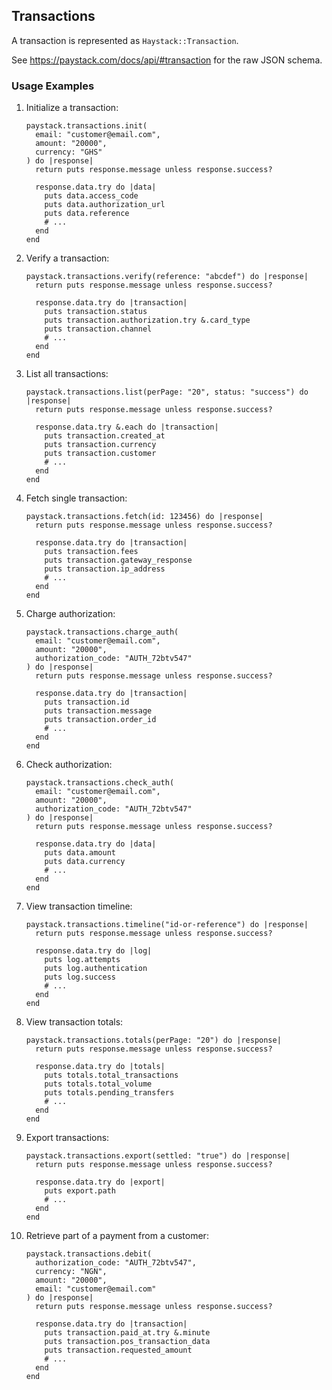 ## Transactions

A transaction is represented as `Haystack::Transaction`.

See <https://paystack.com/docs/api/#transaction> for the raw JSON schema.

### Usage Examples

1. Initialize a transaction:

   ```crystal
   paystack.transactions.init(
     email: "customer@email.com",
     amount: "20000",
     currency: "GHS"
   ) do |response|
     return puts response.message unless response.success?

     response.data.try do |data|
       puts data.access_code
       puts data.authorization_url
       puts data.reference
       # ...
     end
   end
   ```

1. Verify a transaction:

   ```crystal
   paystack.transactions.verify(reference: "abcdef") do |response|
     return puts response.message unless response.success?

     response.data.try do |transaction|
       puts transaction.status
       puts transaction.authorization.try &.card_type
       puts transaction.channel
       # ...
     end
   end
   ```

1. List all transactions:

   ```crystal
   paystack.transactions.list(perPage: "20", status: "success") do |response|
     return puts response.message unless response.success?

     response.data.try &.each do |transaction|
       puts transaction.created_at
       puts transaction.currency
       puts transaction.customer
       # ...
     end
   end
   ```

1. Fetch single transaction:

   ```crystal
   paystack.transactions.fetch(id: 123456) do |response|
     return puts response.message unless response.success?

     response.data.try do |transaction|
       puts transaction.fees
       puts transaction.gateway_response
       puts transaction.ip_address
       # ...
     end
   end
   ```

1. Charge authorization:

   ```crystal
   paystack.transactions.charge_auth(
     email: "customer@email.com",
     amount: "20000",
     authorization_code: "AUTH_72btv547"
   ) do |response|
     return puts response.message unless response.success?

     response.data.try do |transaction|
       puts transaction.id
       puts transaction.message
       puts transaction.order_id
       # ...
     end
   end
   ```

1. Check authorization:

   ```crystal
   paystack.transactions.check_auth(
     email: "customer@email.com",
     amount: "20000",
     authorization_code: "AUTH_72btv547"
   ) do |response|
     return puts response.message unless response.success?

     response.data.try do |data|
       puts data.amount
       puts data.currency
       # ...
     end
   end
   ```

1. View transaction timeline:

   ```crystal
   paystack.transactions.timeline("id-or-reference") do |response|
     return puts response.message unless response.success?

     response.data.try do |log|
       puts log.attempts
       puts log.authentication
       puts log.success
       # ...
     end
   end
   ```

1. View transaction totals:

   ```crystal
   paystack.transactions.totals(perPage: "20") do |response|
     return puts response.message unless response.success?

     response.data.try do |totals|
       puts totals.total_transactions
       puts totals.total_volume
       puts totals.pending_transfers
       # ...
     end
   end
   ```

1. Export transactions:

   ```crystal
   paystack.transactions.export(settled: "true") do |response|
     return puts response.message unless response.success?

     response.data.try do |export|
       puts export.path
       # ...
     end
   end
   ```

1. Retrieve part of a payment from a customer:

   ```crystal
   paystack.transactions.debit(
     authorization_code: "AUTH_72btv547",
     currency: "NGN",
     amount: "20000",
     email: "customer@email.com"
   ) do |response|
     return puts response.message unless response.success?

     response.data.try do |transaction|
       puts transaction.paid_at.try &.minute
       puts transaction.pos_transaction_data
       puts transaction.requested_amount
       # ...
     end
   end
   ```
